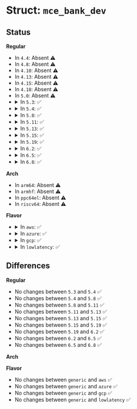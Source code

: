 # Struct: <code>mce_bank_dev</code>

## Status
<b>Regular</b>
<ul>
<li>
In <code>4.4</code>: Absent ⚠️
</li>
<li>
In <code>4.8</code>: Absent ⚠️
</li>
<li>
In <code>4.10</code>: Absent ⚠️
</li>
<li>
In <code>4.13</code>: Absent ⚠️
</li>
<li>
In <code>4.15</code>: Absent ⚠️
</li>
<li>
In <code>4.18</code>: Absent ⚠️
</li>
<li>
In <code>5.0</code>: Absent ⚠️
</li>
<li>
<details>
<summary>In <code>5.3</code>: ✅</summary>

```c
struct mce_bank_dev {
    struct device_attribute attr;
    char attrname[16];
    u8 bank;
};
```
</details>
</li>
<li>
<details>
<summary>In <code>5.4</code>: ✅</summary>

```c
struct mce_bank_dev {
    struct device_attribute attr;
    char attrname[16];
    u8 bank;
};
```
</details>
</li>
<li>
<details>
<summary>In <code>5.8</code>: ✅</summary>

```c
struct mce_bank_dev {
    struct device_attribute attr;
    char attrname[16];
    u8 bank;
};
```
</details>
</li>
<li>
<details>
<summary>In <code>5.11</code>: ✅</summary>

```c
struct mce_bank_dev {
    struct device_attribute attr;
    char attrname[16];
    u8 bank;
};
```
</details>
</li>
<li>
<details>
<summary>In <code>5.13</code>: ✅</summary>

```c
struct mce_bank_dev {
    struct device_attribute attr;
    char attrname[16];
    u8 bank;
};
```
</details>
</li>
<li>
<details>
<summary>In <code>5.15</code>: ✅</summary>

```c
struct mce_bank_dev {
    struct device_attribute attr;
    char attrname[16];
    u8 bank;
};
```
</details>
</li>
<li>
<details>
<summary>In <code>5.19</code>: ✅</summary>

```c
struct mce_bank_dev {
    struct device_attribute attr;
    char attrname[16];
    u8 bank;
};
```
</details>
</li>
<li>
<details>
<summary>In <code>6.2</code>: ✅</summary>

```c
struct mce_bank_dev {
    struct device_attribute attr;
    char attrname[16];
    u8 bank;
};
```
</details>
</li>
<li>
<details>
<summary>In <code>6.5</code>: ✅</summary>

```c
struct mce_bank_dev {
    struct device_attribute attr;
    char attrname[16];
    u8 bank;
};
```
</details>
</li>
<li>
<details>
<summary>In <code>6.8</code>: ✅</summary>

```c
struct mce_bank_dev {
    struct device_attribute attr;
    char attrname[16];
    u8 bank;
};
```
</details>
</li>
</ul>
<b>Arch</b>
<ul>
<li>
In <code>arm64</code>: Absent ⚠️
</li>
<li>
In <code>armhf</code>: Absent ⚠️
</li>
<li>
In <code>ppc64el</code>: Absent ⚠️
</li>
<li>
In <code>riscv64</code>: Absent ⚠️
</li>
</ul>
<b>Flavor</b>
<ul>
<li>
<details>
<summary>In <code>aws</code>: ✅</summary>

```c
struct mce_bank_dev {
    struct device_attribute attr;
    char attrname[16];
    u8 bank;
};
```
</details>
</li>
<li>
<details>
<summary>In <code>azure</code>: ✅</summary>

```c
struct mce_bank_dev {
    struct device_attribute attr;
    char attrname[16];
    u8 bank;
};
```
</details>
</li>
<li>
<details>
<summary>In <code>gcp</code>: ✅</summary>

```c
struct mce_bank_dev {
    struct device_attribute attr;
    char attrname[16];
    u8 bank;
};
```
</details>
</li>
<li>
<details>
<summary>In <code>lowlatency</code>: ✅</summary>

```c
struct mce_bank_dev {
    struct device_attribute attr;
    char attrname[16];
    u8 bank;
};
```
</details>
</li>
</ul>

## Differences
<b>Regular</b>
<ul>
<li>
No changes between <code>5.3</code> and <code>5.4</code> ✅
</li>
<li>
No changes between <code>5.4</code> and <code>5.8</code> ✅
</li>
<li>
No changes between <code>5.8</code> and <code>5.11</code> ✅
</li>
<li>
No changes between <code>5.11</code> and <code>5.13</code> ✅
</li>
<li>
No changes between <code>5.13</code> and <code>5.15</code> ✅
</li>
<li>
No changes between <code>5.15</code> and <code>5.19</code> ✅
</li>
<li>
No changes between <code>5.19</code> and <code>6.2</code> ✅
</li>
<li>
No changes between <code>6.2</code> and <code>6.5</code> ✅
</li>
<li>
No changes between <code>6.5</code> and <code>6.8</code> ✅
</li>
</ul>
<b>Arch</b>
<ul>
</ul>
<b>Flavor</b>
<ul>
<li>
No changes between <code>generic</code> and <code>aws</code> ✅
</li>
<li>
No changes between <code>generic</code> and <code>azure</code> ✅
</li>
<li>
No changes between <code>generic</code> and <code>gcp</code> ✅
</li>
<li>
No changes between <code>generic</code> and <code>lowlatency</code> ✅
</li>
</ul>
